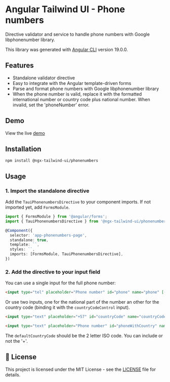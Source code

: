 # Angular Tailwind UI - Phone numbers

Directive validator and service to handle phone numbers with Google libphonenumber library.

This library was generated with [Angular CLI](https://github.com/angular/angular-cli) version 19.0.0.

## Features

- Standalone validator directive
- Easy to integrate with the Angular template-driven forms
- Parse and format phone numbers with Google libphonenumber library
- When the phone number is valid, replace it with the formatted international number or country code plus national number. When invalid, set the 'phoneNumber' error.

## Demo

View the live [demo](https://stackblitz.com/edit/phonenumbers-demo)

## Installation

```shell
npm install @ngx-tailwind-ui/phonenumbers
```

## Usage

### 1. Import the standalone directive

Add the `TauiPhonenumbersDirective` to your component imports. If not imported yet, add `FormsModule`.

```typescript
import { FormsModule } from '@angular/forms';
import { TauiPhonenumbersDirective } from '@ngx-tailwind-ui/phonenumbers';

@Component({
  selector: 'app-phonenumbers-page',
  standalone: true,
  template: ``,
  styles: ``,
  imports: [FormsModule, TauiPhonenumbersDirective],
})
```

### 2. Add the directive to your input field

You can use a single input for the full phone number:

```html
<input type="tel" placeholder="Phone number" id="phone" name="phone" [(ngModel)]="demo.phone" phonenumber defaultCountryCode="57" type="text" #phone="ngModel" />
```

Or use two inputs, one for the national part of the number an other for the country code (binding it with the `countryCodeControl` input).

```html
<input type="text" placeholder="+57" id="countryCode" name="countryCode" [(ngModel)]="demo.countryCode" #countryCode="ngModel" />
```

```html
<input type="text" placeholder="Phone number" id="phoneWithCountry" name="phoneWithCountry" [(ngModel)]="demo.phoneWithCountry" phonenumber defaultCountryCode="+57" [countryCodeControl]="countryCode.control" #phoneWithCountry="ngModel" />
```

The `defaultCountryCode` should be the 2 letter ISO code. You can include or not the '+'.

## 📄 License

This project is licensed under the MIT License - see the [LICENSE](https://raw.githubusercontent.com/quedicesebas/ngx-tailwind-ui/main/LICENSE) file for details.
